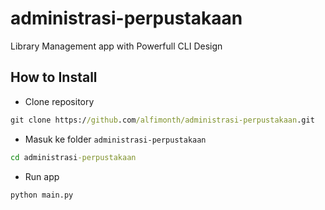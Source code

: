 # administrasi-perpustakaan
Library Management app with Powerfull CLI Design


## How to Install

- Clone repository
```cmd
git clone https://github.com/alfimonth/administrasi-perpustakaan.git
```

- Masuk ke folder `administrasi-perpustakaan`
```cmd
cd administrasi-perpustakaan
```

- Run app
```cmd
python main.py
```
